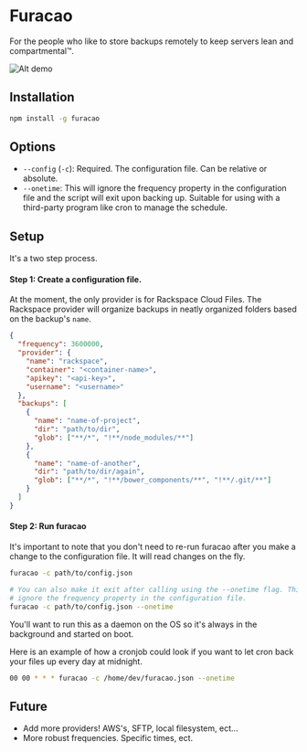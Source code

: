 # Furacao

For the people who like to store backups remotely to keep servers lean and
compartmental™.

![Alt demo](http://9bc29d6865d09a60203d-f02a0efa1e5b120d5065a345250db3ff.r15.cf1.rackcdn.com/example.gif)

## Installation

```bash
npm install -g furacao
```

## Options

* `--config` (`-c`): Required. The configuration file. Can be relative or absolute.
* `--onetime`: This will ignore the frequency property in the configuration file and the script will exit upon backing up. Suitable for using with a third-party program like cron to manage the schedule.

## Setup

It's a two step process.

#### Step 1: Create a configuration file.

At the moment, the only provider is for Rackspace Cloud Files. The Rackspace
provider will organize backups in neatly organized folders based on the backup's
`name`.

```json
{
  "frequency": 3600000,
  "provider": {
    "name": "rackspace",
    "container": "<container-name>",
    "apikey": "<api-key>",
    "username": "<username>"
  },
  "backups": [
    {
      "name": "name-of-project",
      "dir": "path/to/dir",
      "glob": ["**/*", "!**/node_modules/**"]
    },
    {
      "name": "name-of-another",
      "dir": "path/to/dir/again",
      "glob": ["**/*", "!**/bower_components/**", "!**/.git/**"]
    }
  ]
}
```

#### Step 2: Run furacao

It's important to note that you don't need to re-run furacao after you make a
change to the configuration file. It will read changes on the fly.

```bash
furacao -c path/to/config.json

# You can also make it exit after calling using the --onetime flag. This will
# ignore the frequency property in the configuration file.
furacao -c path/to/config.json --onetime
```

You'll want to run this as a daemon on the OS so it's always in the background
and started on boot.

Here is an example of how a cronjob could look if you want to let cron back your
files up every day at midnight.

```bash
00 00 * * * furacao -c /home/dev/furacao.json --onetime
```

## Future

* Add more providers! AWS's, SFTP, local filesystem, ect...
* More robust frequencies. Specific times, ect.
